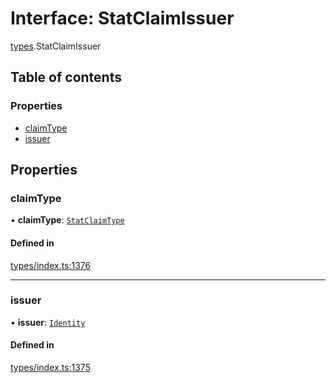# Interface: StatClaimIssuer

[types](../wiki/types).StatClaimIssuer

## Table of contents

### Properties

- [claimType](../wiki/types.StatClaimIssuer#claimtype)
- [issuer](../wiki/types.StatClaimIssuer#issuer)

## Properties

### claimType

• **claimType**: [`StatClaimType`](../wiki/types#statclaimtype)

#### Defined in

[types/index.ts:1376](https://github.com/PolymeshAssociation/polymesh-sdk/blob/91c2d2d8/src/types/index.ts#L1376)

___

### issuer

• **issuer**: [`Identity`](../wiki/api.entities.Identity.Identity)

#### Defined in

[types/index.ts:1375](https://github.com/PolymeshAssociation/polymesh-sdk/blob/91c2d2d8/src/types/index.ts#L1375)
